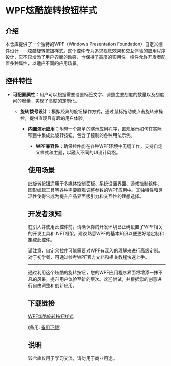 # WPF炫酷旋转按钮样式

## 介绍

本仓库提供了一个独特的WPF（Windows Presentation Foundation）自定义控件设计——炫酷旋转按钮样式。这个控件专为追求视觉效果和交互体验的应用程序设计，它不仅增添了用户界面的动感，也保持了高度的实用性。控件允许开发者配置多种属性，以适应不同的应用场景。

## 控件特性

- **可配置属性**：用户可以根据需要设置标签文字、调整主要刻度的数量以及刻度间的增量，实现了高度的定制化。

  - **旋转拨号设计**：模拟经典的旋钮操作方式，通过鼠标拖动或点击旋转来操控，提供直观且有趣的用户体验。

    - **内置演示应用**：附带一个简单的演示应用程序，直观展示如何在实际项目中集成此旋转按钮，包含了控制的各种用法示例。

      - **WPF兼容性**：确保控件能在各种WPF环境中无缝工作，支持自定义样式和主题，以融入不同的UI设计风格。

      ## 使用场景

      此旋转按钮适用于多媒体控制面板、系统设置界面、游戏控制组件、图形编辑工具等各种需要直观调整参数的WPF应用中。其独特性和灵活性使得它成为提升产品界面吸引力和交互性的理想选择。

      ## 开发者须知

      在引入并使用此控件前，请确保你的开发环境已正确设置了WPF相关的开发工具和.NET框架。建议熟悉WPF的基本知识以便更好地定制和集成此控件。

      请注意，自定义控件可能需要对WPF有深入的理解来进行高级定制。对于初学者，可通过参考WPF官方文档和相关教程快速上手。

      ---

      通过利用这个炫酷的旋转按钮，您的WPF应用程序界面将增添一抹不凡的风采，提升用户体验至新的层次。欢迎尝试，并根据您的创意进行自由调整和创新应用。

      ## 下载链接
      [WPF炫酷旋转按钮样式](https://pan.quark.cn/s/f6d51db93472) 

      (备用: [备用下载](https://pan.baidu.com/s/16h3CGWRX8cuNFYzbJuApcg?pwd=1234))

      ## 说明

      该仓库仅用于学习交流，请勿用于商业用途。
